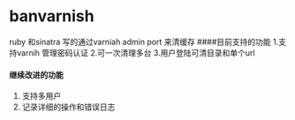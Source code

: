 banvarnish
==========

ruby 和sinatra  写的通过varniah admin port 来清缓存
####目前支持的功能
 1.支持varnih 管理密码认证
 2.可一次清理多台
 3.用户登陆可清目录和单个url

#### 继续改进的功能
 1. 支持多用户
 2. 记录详细的操作和错误日志
 


